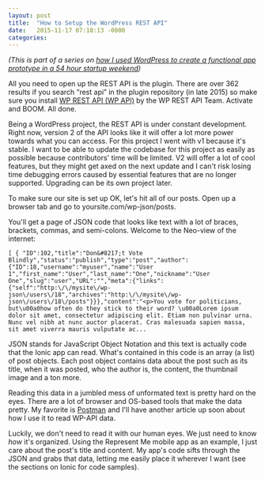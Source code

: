 ```yaml
---
layout: post
title:  "How to Setup the WordPress REST API"
date:   2015-11-17 07:18:13 -0800
categories: 
---
```


_(This is part of a series on [how I used WordPress to create a functional app prototype in a 54 hour startup weekend](/2015/11/15/startup-weekend-winter-2015/))_

All you need to open up the REST API is the plugin. There are over 362 results if you search “rest api” in the plugin repository (in late 2015) so make sure you install [WP REST API (WP API)](https://wordpress.org/plugins/json-rest-api/) by the WP REST API Team. Activate and BOOM. All done.

Being a WordPress project, the REST API is under constant development. Right now, version 2 of the API looks like it will offer a lot more power towards what you can access. For this project I went with v1 because it's stable. I want to be able to update the codebase for this project as easily as possible because contributors' time will be limited. V2 will offer a lot of cool features, but they might get axed on the next update and I can't risk losing time debugging errors caused by essential features that are no longer supported. Upgrading can be its own project later.

To make sure our site is set up OK, let's hit all of our posts. Open up a browser tab and go to yoursite.com/wp-json/posts. 

You'll get a page of JSON code that looks like text with a lot of braces, brackets, commas, and semi-colons. Welcome to the Neo-view of the internet:

```
[ { "ID":102,"title":"Don&#8217;t Vote Blindly","status":"publish","type":"post","author":{"ID":18,"username":"myuser","name":"User 1","first_name":"User","last_name":"One","nickname":"User One","slug":"user","URL":"","meta":{"links":{"self":"http:\/\/mysite\/wp-json\/users\/18","archives":"http:\/\/mysite\/wp-json\/users\/18\/posts"}}},"content":"<p>You vote for politicians, but\u00a0how often do they stick to their word? \u00a0Lorem ipsum dolor sit amet, consectetur adipiscing elit. Etiam non pulvinar urna. Nunc vel nibh at nunc auctor placerat. Cras malesuada sapien massa, sit amet viverra mauris vulputate ac...
```

JSON stands for JavaScript Object Notation and this text is actually code that the Ionic app can read. What's contained in this code is an array (a list) of post objects. Each post object contains data about the post such as its title, when it was posted, who the author is, the content, the thumbnail image and a ton more.

Reading this data in a jumbled mess of unformated text is pretty hard on the eyes. There are a lot of browser and OS-based tools that make the data pretty. My favorite is [Postman](https://www.getpostman.com) and I'll have another article up soon about how I use it to read WP-API data.

Luckily, we don't need to read it with our human eyes. We just need to know _how_ it's organized. Using the Represent Me mobile app as an example, I just care about the post's title and content. My app's code sifts through the JSON and grabs that data, letting me easily place it wherever I want (see the sections on Ionic for code samples).
